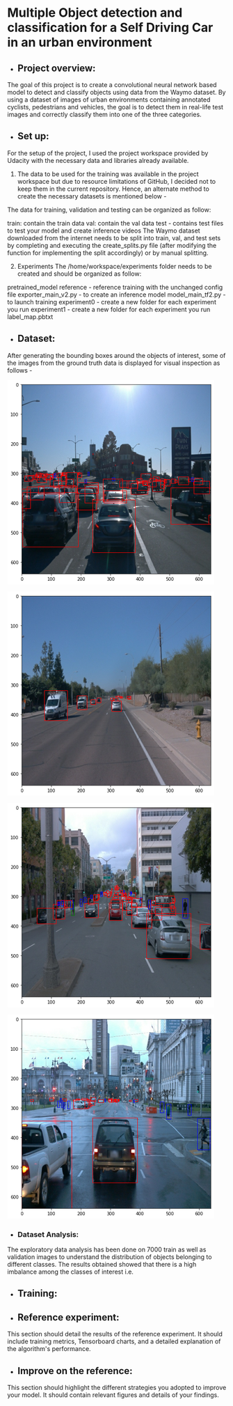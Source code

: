 # Multiple Object detection and classification for a Self Driving Car in an urban environment

- ## Project overview: 
The goal of this project is to create a convolutional neural network based model to detect and classify objects using data from the Waymo dataset.  By using a dataset of images of urban environments containing annotated cyclists, pedestrians and vehicles, the goal is to detect them in real-life test images and correctly classify them into one of the three categories.

- ## Set up: 
For the setup of the project, I used the project workspace provided by Udacity with the necessary data and libraries already available. 

1. The data to be used for the training was available in the project workspace but due to resource limitations of GitHub, I decided not to keep them in the current repository. Hence, an alternate method to create the necessary datasets is mentioned below -

The data for training, validation and testing can be organized as follow:

train: contain the train data
val: contain the val data
test - contains test files to test your model and create inference videos
The Waymo dataset downloaded from the internet needs to be split into train, val, and test sets by completing and executing the create_splits.py file (after modifying the function for implementing the split accordingly) or by manual splitting.


2. Experiments
The /home/workspace/experiments folder needs to be created and should be organized as follow:

pretrained_model
reference - reference training with the unchanged config file
exporter_main_v2.py - to create an inference model
model_main_tf2.py - to launch training
experiment0 - create a new folder for each experiment you run
experiment1 - create a new folder for each experiment you run
label_map.pbtxt

- ## Dataset:
After generating the bounding boxes around the objects of interest, some of the images from the ground truth data is displayed for visual inspection as follows -

![charts/display image 1.png](https://github.com/SohamBera16/Multiple-Object-detection-and-classification-for-a-Self-Driving-Car-in-an-urban-environment-/blob/main/charts/display%20image%201.png)

![charts/display image 2.png](https://github.com/SohamBera16/Multiple-Object-detection-and-classification-for-a-Self-Driving-Car-in-an-urban-environment-/blob/main/charts/display%20image%202.png)

![charts/display image 3.png](https://github.com/SohamBera16/Multiple-Object-detection-and-classification-for-a-Self-Driving-Car-in-an-urban-environment-/blob/main/charts/display%20image%203.png)

![charts/display image 4.png](https://github.com/SohamBera16/Multiple-Object-detection-and-classification-for-a-Self-Driving-Car-in-an-urban-environment-/blob/main/charts/display%20image%204.png)

- ### Dataset Analysis: 
The exploratory data analysis has been done on 7000 train as well as validation images to understand the distribution of objects belonging to different classes. The results obtained showed that there is a high imbalance among the classes of interest i.e.  

- ## Training:

- ## Reference experiment: 
This section should detail the results of the reference experiment. It should include training metrics, Tensorboard charts, and a detailed explanation of the algorithm's performance.

- ## Improve on the reference: 
This section should highlight the different strategies you adopted to improve your model. It should contain relevant figures and details of your findings.

